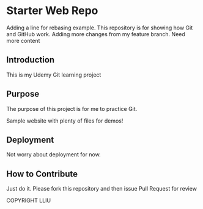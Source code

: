 # Starter Web Repo

Adding a line for rebasing example.
This repository is for showing how Git and GitHub work. Adding more changes from my feature branch.
Need more content

## Introduction

This is my Udemy Git learning project

## Purpose

The purpose of this project is for me to practice Git.

Sample website with plenty of files for demos!

## Deployment

Not worry about deployment for now.

## How to Contribute

Just do it.
Please fork this repository and then issue Pull Request for review

COPYRIGHT LLIU
